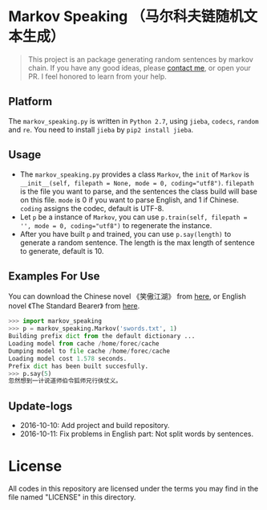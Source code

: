 # Markov Speaking （马尔科夫链随机文本生成）
> This project is an package generating random sentences by markov chain. If you have any good ideas, please [contact me](mailto:forec@bupt.edu.cn), or open your PR. I feel honored to learn from your help.

## Platform
The `markov_speaking.py` is written in `Python 2.7`, using `jieba`, `codecs`, `random` and `re`. You need to install `jieba` by `pip2 install jieba`.

## Usage
* The `markov_speaking.py` provides a class `Markov`, the `init` of `Markov` is `__init__(self, filepath = None, mode = 0, coding="utf8")`. `filepath` is the file you want to parse, and the sentences the class build will base on this file. `mode` is 0 if you want to parse English, and 1 if Chinese. `coding` assigns the codec, default is UTF-8.
* Let `p` be a instance of `Markov`, you can use `p.train(self, filepath = '', mode = 0, coding="utf8")` to regenerate the instance.
* After you have built `p` and trained, you can use `p.say(length)` to generate a random sentence. The length is the max length of sentence to generate, default is 10.

## Examples For Use
You can download the Chinese novel 《笑傲江湖》 from [here](http://7xktmz.com1.z0.glb.clouddn.com/swords.txt), or English novel 《The Standard Bearer》 from [here](http://7xktmz.com1.z0.glb.clouddn.com/The_Standard_Bearer.txt).
```python
>>> import markov_speaking
>>> p = markov_speaking.Markov('swords.txt', 1)
Building prefix dict from the default dictionary ...
Loading model from cache /home/forec/cache
Dumping model to file cache /home/forec/cache
Loading model cost 1.578 seconds.
Prefix dict has been built succesfully.
>>> p.say(5)
忽然想到一计说道师伯令狐师兄行侠仗义。
```

## Update-logs
* 2016-10-10: Add project and build repository.
* 2016-10-11: Fix problems in English part: Not split words by sentences.

# License
All codes in this repository are licensed under the terms you may find in the file named "LICENSE" in this directory.

